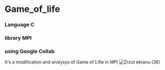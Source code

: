 # Game_of_life


### Language C 
### library MPI
### using Google Collab
It's a modification and analysys of Game of Lifie in MPI 
![Zrzut ekranu (36)](https://user-images.githubusercontent.com/79966545/205510001-ff023e27-7873-441b-a731-31b6d5febe0b.png)
